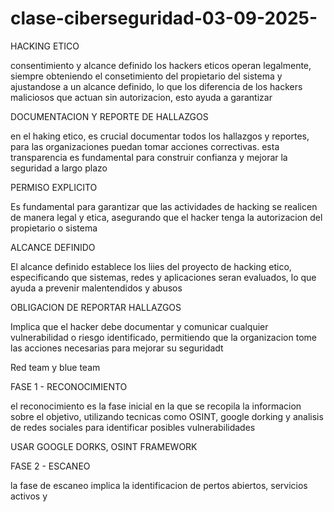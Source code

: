 # clase-ciberseguridad-03-09-2025-
HACKING ETICO

consentimiento y alcance definido
los hackers eticos operan legalmente, siempre obteniendo el consetimiento del propietario del sistema y ajustandose a un alcance definido, lo que los diferencia de los hackers maliciosos que actuan sin autorizacion, esto ayuda a garantizar


DOCUMENTACION Y REPORTE DE HALLAZGOS


en el haking etico, es crucial documentar todos los hallazgos y reportes, para las organizaciones puedan tomar acciones correctivas. esta transparencia es fundamental para construir confianza y mejorar la seguridad a largo plazo

PERMISO EXPLICITO

Es fundamental para garantizar que las actividades de hacking se realicen de manera legal y etica, asegurando que el hacker tenga la autorizacion del propietario o sistema

  ALCANCE DEFINIDO 

  El alcance definido establece los liies del proyecto de hacking etico, especificando que sistemas, redes y aplicaciones seran evaluados, lo que ayuda a prevenir malentendidos y abusos

  OBLIGACION DE REPORTAR HALLAZGOS

  Implica que el hacker debe documentar y comunicar cualquier vulnerabilidad o riesgo identificado, permitiendo que la organizacion tome las acciones necesarias para mejorar su seguridadt

  Red team y blue team

  FASE 1 - RECONOCIMIENTO

  el reconocimiento es la fase inicial en la que se recopila la informacion sobre el objetivo, utilizando tecnicas como OSINT, google dorking y analisis de redes sociales para identificar posibles vulnerabilidades

USAR GOOGLE DORKS, OSINT FRAMEWORK

FASE 2 - ESCANEO

la fase de escaneo implica la identificacion de pertos abiertos, servicios activos y 
